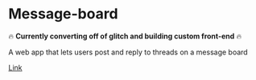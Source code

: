 # Message-board

:fire: **Currently converting off of glitch and building custom front-end** :fire:

A web app that lets users post and reply to threads on a message board

<a href='https://glitch.com/~stefansen-messageboard' target="_blank">Link</a>
